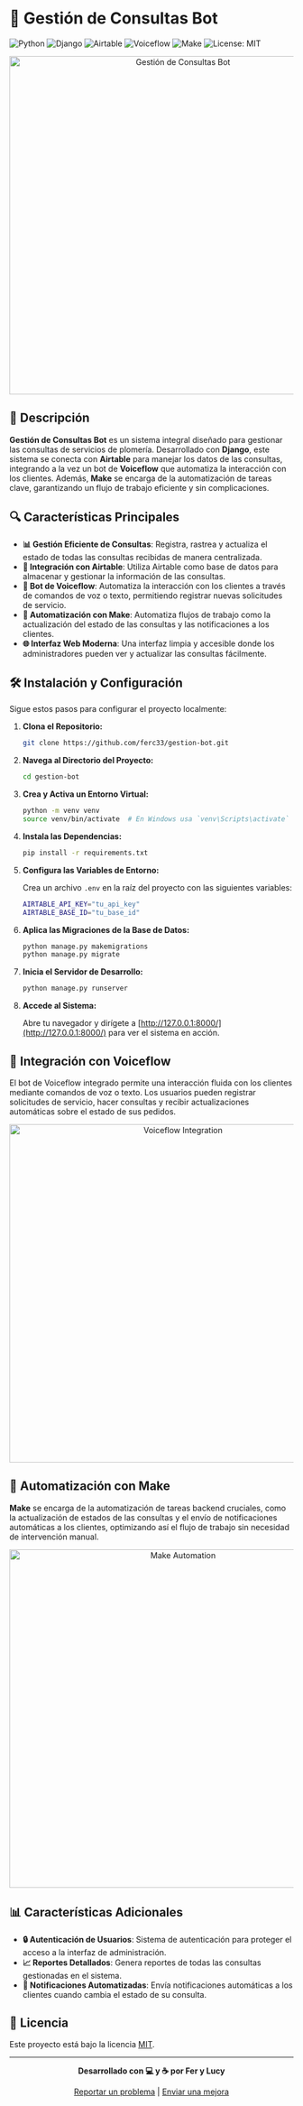 
# 🚀 Gestión de Consultas Bot

![Python](https://img.shields.io/badge/Python-3.12-blue.svg?logo=python&logoColor=white)
![Django](https://img.shields.io/badge/Django-5.1-green.svg?logo=django&logoColor=white)
![Airtable](https://img.shields.io/badge/Airtable-API-orange.svg?logo=airtable&logoColor=white)
![Voiceflow](https://img.shields.io/badge/Voiceflow-Bot-yellow.svg?logo=voiceflow&logoColor=white)
![Make](https://img.shields.io/badge/Make-Integration-red.svg?logo=make&logoColor=white)
![License: MIT](https://img.shields.io/badge/License-MIT-yellow.svg)

<p align="center">
  <img src="https://your-image-url.com/illustration.png" alt="Gestión de Consultas Bot" width="600"/>
</p>

## 📝 Descripción

**Gestión de Consultas Bot** es un sistema integral diseñado para gestionar las consultas de servicios de plomería. Desarrollado con **Django**, este sistema se conecta con **Airtable** para manejar los datos de las consultas, integrando a la vez un bot de **Voiceflow** que automatiza la interacción con los clientes. Además, **Make** se encarga de la automatización de tareas clave, garantizando un flujo de trabajo eficiente y sin complicaciones.

## 🔍 Características Principales

- **📊 Gestión Eficiente de Consultas**: Registra, rastrea y actualiza el estado de todas las consultas recibidas de manera centralizada.
- **🔗 Integración con Airtable**: Utiliza Airtable como base de datos para almacenar y gestionar la información de las consultas.
- **🤖 Bot de Voiceflow**: Automatiza la interacción con los clientes a través de comandos de voz o texto, permitiendo registrar nuevas solicitudes de servicio.
- **🔄 Automatización con Make**: Automatiza flujos de trabajo como la actualización del estado de las consultas y las notificaciones a los clientes.
- **🌐 Interfaz Web Moderna**: Una interfaz limpia y accesible donde los administradores pueden ver y actualizar las consultas fácilmente.

## 🛠️ Instalación y Configuración

Sigue estos pasos para configurar el proyecto localmente:

1. **Clona el Repositorio:**

   ```bash
   git clone https://github.com/ferc33/gestion-bot.git
   ```

2. **Navega al Directorio del Proyecto:**

   ```bash
   cd gestion-bot
   ```

3. **Crea y Activa un Entorno Virtual:**

   ```bash
   python -m venv venv
   source venv/bin/activate  # En Windows usa `venv\Scripts\activate`
   ```

4. **Instala las Dependencias:**

   ```bash
   pip install -r requirements.txt
   ```

5. **Configura las Variables de Entorno:**

   Crea un archivo `.env` en la raíz del proyecto con las siguientes variables:

   ```bash
   AIRTABLE_API_KEY="tu_api_key"
   AIRTABLE_BASE_ID="tu_base_id"
   ```

6. **Aplica las Migraciones de la Base de Datos:**

   ```bash
   python manage.py makemigrations
   python manage.py migrate
   ```

7. **Inicia el Servidor de Desarrollo:**

   ```bash
   python manage.py runserver
   ```

8. **Accede al Sistema:**

   Abre tu navegador y dirígete a [http://127.0.0.1:8000/](http://127.0.0.1:8000/) para ver el sistema en acción.

## 🤖 Integración con Voiceflow

El bot de Voiceflow integrado permite una interacción fluida con los clientes mediante comandos de voz o texto. Los usuarios pueden registrar solicitudes de servicio, hacer consultas y recibir actualizaciones automáticas sobre el estado de sus pedidos.

<p align="center">
  <img src="https://your-image-url.com/voiceflow-demo.png" alt="Voiceflow Integration" width="600"/>
</p>

## 🔧 Automatización con Make

**Make** se encarga de la automatización de tareas backend cruciales, como la actualización de estados de las consultas y el envío de notificaciones automáticas a los clientes, optimizando así el flujo de trabajo sin necesidad de intervención manual.

<p align="center">
  <img src="https://your-image-url.com/make-automation.png" alt="Make Automation" width="600"/>
</p>

## 📊 Características Adicionales

- **🔒 Autenticación de Usuarios**: Sistema de autenticación para proteger el acceso a la interfaz de administración.
- **📈 Reportes Detallados**: Genera reportes de todas las consultas gestionadas en el sistema.
- **📲 Notificaciones Automatizadas**: Envía notificaciones automáticas a los clientes cuando cambia el estado de su consulta.

## 📜 Licencia

Este proyecto está bajo la licencia [MIT](https://opensource.org/licenses/MIT). 

---

<p align="center">
  <b>Desarrollado con 💻 y ☕ por Fer y Lucy</b>
</p>

<p align="center">
  <a href="https://github.com/tu-usuario/gestion-bot/issues">Reportar un problema</a> |
  <a href="https://github.com/tu-usuario/gestion-bot/pulls">Enviar una mejora</a>
</p>
